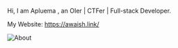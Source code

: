 Hi, I am Apluema , an OIer | CTFer | Full-stack Developer.

My Website: https://awaish.link/

![About](https://api.xecades.xyz/api?quote=%E9%98%BF%E7%93%A6&date=2024-05-15&img=1&str=%E6%88%91%E7%9A%84%E7%94%9F%E6%97%A5&github=Apluema&site=https%3A%2F%2Fawaish.link%2F&email=qwq%40awaish.link&luogu=1007865)
